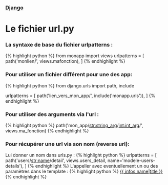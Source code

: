 ### [Django](index.html)
# Le fichier url.py

### La syntaxe de base du fichier urlpatterns :
{% highlight python %}
from monapp import views
urlpatterns = [
    path('monlien/', views.mafonction),
]
{% endhighlight %}

### Pour utiliser un fichier différent pour une des app:
{% highlight python %}
from django.urls import path, include  

urlpatterns = [
    path('lien_vers_mon_app/', include('monapp.urls')),
]
{% endhighlight %}
### Pour utiliser des arguments via l'url :
{% highlight python %}
path('mon_app/<str:string_arg>/<int:int_arg>/', views.ma_fonction)
{% endhighlight %}

### Pour récupérer une url via son nom (reverse url):
Lui donner un nom dans urls.py :
{% highlight python %}
urlpatterns = [
    path('users/<str:name>/detail', views.users_detail, name='modele-users-details'),
]
{% endhighlight %}
L'appeller avec eventuellement un ou des paramètres dans le template :
{% highlight python %}
<a href="{% url 'modele-users-details' modele %}">{{ infos.name|title }}</a>
{% endhighlight %}
